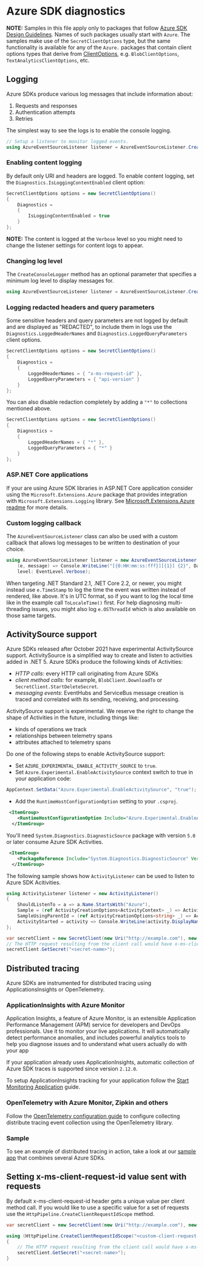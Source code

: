 # Azure SDK diagnostics

**NOTE:** Samples in this file apply only to packages that follow [Azure SDK Design Guidelines](https://azure.github.io/azure-sdk/dotnet_introduction.html). Names of such packages usually start with `Azure`. The samples make use of the `SecretClientOptions` type, but the same functionality is available for any of the `Azure.` packages that contain client options types that derive from [ClientOptions](https://github.com/Azure/azure-sdk-for-net/blob/main/sdk/core/Azure.Core/src/ClientOptions.cs), e.g. `BlobClientOptions`, `TextAnalyticsClientOptions`, etc.

## Logging

Azure SDKs produce various log messages that include information about:
1. Requests and responses
2. Authentication attempts
3. Retries

The simplest way to see the logs is to enable the console logging.

```C# Snippet:ConsoleLogging
// Setup a listener to monitor logged events.
using AzureEventSourceListener listener = AzureEventSourceListener.CreateConsoleLogger();
```

### Enabling content logging

By default only URI and headers are logged. To enable content logging, set the `Diagnostics.IsLoggingContentEnabled` client option:

```C# Snippet:LoggingContent
SecretClientOptions options = new SecretClientOptions()
{
    Diagnostics =
    {
        IsLoggingContentEnabled = true
    }
};
```

**NOTE:** The content is logged at the `Verbose` level so you might need to change the listener settings for content logs to appear.

### Changing log level

The `CreateConsoleLogger` method has an optional parameter that specifies a minimum log level to display messages for.

```C# Snippet:ConsoleLoggingLevel
using AzureEventSourceListener listener = AzureEventSourceListener.CreateConsoleLogger(EventLevel.Warning);
```

### Logging redacted headers and query parameters

Some sensitive headers and query parameters are not logged by default and are displayed as "REDACTED", to include them in logs use the `Diagnostics.LoggedHeaderNames` and `Diagnostics.LoggedQueryParameters` client options.

```C# Snippet:LoggingRedactedHeader
SecretClientOptions options = new SecretClientOptions()
{
    Diagnostics =
    {
        LoggedHeaderNames = { "x-ms-request-id" },
        LoggedQueryParameters = { "api-version" }
    }
};
```

You can also disable redaction completely by adding a `"*"` to collections mentioned above.

```C# Snippet:LoggingRedactedHeaderAll
SecretClientOptions options = new SecretClientOptions()
{
    Diagnostics =
    {
        LoggedHeaderNames = { "*" },
        LoggedQueryParameters = { "*" }
    }
};
```

### ASP.NET Core applications

If your are using Azure SDK libraries in ASP.NET Core application consider using the `Microsoft.Extensions.Azure` package that provides integration with `Microsoft.Extensions.Logging` library. See [Microsoft.Extensions.Azure readme](https://github.com/Azure/azure-sdk-for-net/blob/main/sdk/extensions/Microsoft.Extensions.Azure/README.md) for more details.


### Custom logging callback

The `AzureEventSourceListener` class can also be used with a custom callback that allows log messages to be written to destination of your choice.

```C# Snippet:LoggingCallback
using AzureEventSourceListener listener = new AzureEventSourceListener(
    (e, message) => Console.WriteLine("[{0:HH:mm:ss:fff}][{1}] {2}", DateTimeOffset.Now, e.Level, message),
    level: EventLevel.Verbose);
```

When targeting .NET Standard 2.1, .NET Core 2.2, or newer, you might instead use `e.TimeStamp` to log the time the event was written instead of rendered, like above. It's in UTC format, so if you want to log the local time like in the example call `ToLocaleTime()` first.
For help diagnosing multi-threading issues, you might also log `e.OSThreadId` which is also available on those same targets.

## ActivitySource support

Azure SDKs released after October 2021 have experimental ActivitySource support. ActivitySource is a simplified way to create and listen to activities added in .NET 5.
Azure SDKs produce the following kinds of Activities:

- *HTTP calls*: every HTTP call originating from Azure SDKs
- *client method calls*: for example, `BlobClient.DownloadTo` or `SecretClient.StartDeleteSecret`.
- *messaging events*: EventHubs and ServiceBus message creation is traced and correlated with its sending, receiving, and processing.

ActivitySource support is experimental.
We reserve the right to change the shape of Activities in the future, including things like:
- kinds of operations we track
- relationships between telemetry spans
- attributes attached to telemetry spans

Do one of the following steps to enable ActivitySource support:

- Set `AZURE_EXPERIMENTAL_ENABLE_ACTIVITY_SOURCE` to `true`.
- Set `Azure.Experimental.EnableActivitySource` context switch to true in your application code:

```C#
AppContext.SetData("Azure.Experimental.EnableActivitySource", "true");
```

- Add the `RuntimeHostConfigurationOption` setting to your `.csproj`.

```xml
 <ItemGroup>
    <RuntimeHostConfigurationOption Include="Azure.Experimental.EnableActivitySource" Value="true" />
  </ItemGroup> 
```

You'll need `System.Diagnostics.DiagnosticSource` package with version `5.0` or later consume Azure SDK Activities.

```xml
 <ItemGroup>
    <PackageReference Include="System.Diagnostics.DiagnosticSource" Version="5.0.1" />
  </ItemGroup> 
```

The following sample shows how `ActivityListener` can be used to listen to Azure SDK Acitivities.

```C# Snippet:ActivitySourceListen
using ActivityListener listener = new ActivityListener()
{
    ShouldListenTo = a => a.Name.StartsWith("Azure"),
    Sample = (ref ActivityCreationOptions<ActivityContext> _) => ActivitySamplingResult.AllData,
    SampleUsingParentId = (ref ActivityCreationOptions<string> _) => ActivitySamplingResult.AllData,
    ActivityStarted = activity => Console.WriteLine(activity.DisplayName)
};

var secretClient = new SecretClient(new Uri("http://example.com"), new DefaultAzureCredential());
// The HTTP request resulting from the client call would have x-ms-client-request-id value set to <custom-client-request-id>
secretClient.GetSecret("<secret-name>");
```

## Distributed tracing

Azure SDKs are instrumented for distributed tracing using ApplicationsInsights or OpenTelemetry.

### ApplicationInsights with Azure Monitor

Application Insights, a feature of Azure Monitor, is an extensible Application Performance Management (APM) service for developers and DevOps professionals. Use it to monitor your live applications. It will automatically detect performance anomalies, and includes powerful analytics tools to help you diagnose issues and to understand what users actually do with your app

If your application already uses ApplicationInsights, automatic collection of Azure SDK traces is supported since version `2.12.0`.

To setup ApplicationInsights tracking for your application follow the [Start Monitoring Application](https://docs.microsoft.com/azure/azure-monitor/learn/dotnetcore-quick-start) guide.

### OpenTelemetry with Azure Monitor, Zipkin and others

Follow the [OpenTelemetry configuration guide](https://github.com/open-telemetry/opentelemetry-dotnet#configuration-with-microsoftextensionsdependencyinjection) to configure collecting distribute tracing event collection using the OpenTelemetry library.

### Sample
To see an example of distributed tracing in action, take a look at our [sample app](https://github.com/Azure/azure-sdk-for-net/blob/main/samples/linecounter/README.md) that combines several Azure SDKs.

## Setting x-ms-client-request-id value sent with requests

By default x-ms-client-request-id header gets a unique value per client method call. If you would like to use a specific value for a set of requests use the `HttpPipeline.CreateClientRequestIdScope` method.

```C# Snippet:ClientRequestId
var secretClient = new SecretClient(new Uri("http://example.com"), new DefaultAzureCredential());

using (HttpPipeline.CreateClientRequestIdScope("<custom-client-request-id>"))
{
    // The HTTP request resulting from the client call would have x-ms-client-request-id value set to <custom-client-request-id>
    secretClient.GetSecret("<secret-name>");
}
```
